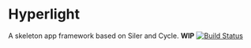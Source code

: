 # Hyperlight
A skeleton app framework based on Siler and Cycle. **WIP**
[![Build Status](https://travis-ci.org/adamculp/api-consumer.svg?branch=master)](https://travis-ci.org/dolcy/Hyperlight)
